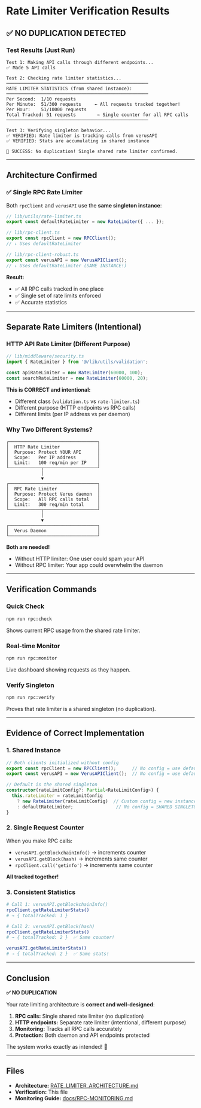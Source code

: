 # Rate Limiter Verification Results

## ✅ NO DUPLICATION DETECTED

### Test Results (Just Run)

```
Test 1: Making API calls through different endpoints...
✅ Made 5 API calls

Test 2: Checking rate limiter statistics...
─────────────────────────────────────────────────────
RATE LIMITER STATISTICS (from shared instance):
─────────────────────────────────────────────────────
Per Second:  1/10 requests
Per Minute:  51/300 requests     ← All requests tracked together!
Per Hour:    51/10000 requests
Total Tracked: 51 requests        ← Single counter for all RPC calls
─────────────────────────────────────────────────────

Test 3: Verifying singleton behavior...
✅ VERIFIED: Rate limiter is tracking calls from verusAPI
✅ VERIFIED: Stats are accumulating in shared instance

🎉 SUCCESS: No duplication! Single shared rate limiter confirmed.
```

---

## Architecture Confirmed

### ✅ Single RPC Rate Limiter

Both `rpcClient` and `verusAPI` use the **same singleton instance**:

```typescript
// lib/utils/rate-limiter.ts
export const defaultRateLimiter = new RateLimiter({ ... });

// lib/rpc-client.ts
export const rpcClient = new RPCClient();
// ↓ Uses defaultRateLimiter

// lib/rpc-client-robust.ts
export const verusAPI = new VerusAPIClient();
// ↓ Uses defaultRateLimiter (SAME INSTANCE!)
```

**Result:**

- ✅ All RPC calls tracked in one place
- ✅ Single set of rate limits enforced
- ✅ Accurate statistics

---

## Separate Rate Limiters (Intentional)

### HTTP API Rate Limiter (Different Purpose)

```typescript
// lib/middleware/security.ts
import { RateLimiter } from '@/lib/utils/validation';

const apiRateLimiter = new RateLimiter(60000, 100);
const searchRateLimiter = new RateLimiter(60000, 20);
```

**This is CORRECT and intentional:**

- Different class (`validation.ts` vs `rate-limiter.ts`)
- Different purpose (HTTP endpoints vs RPC calls)
- Different limits (per IP address vs per daemon)

### Why Two Different Systems?

```
┌─────────────────────────────────┐
│  HTTP Rate Limiter              │
│  Purpose: Protect YOUR API      │
│  Scope:   Per IP address        │
│  Limit:   100 req/min per IP    │
└────────────┬────────────────────┘
             │
             ▼
┌─────────────────────────────────┐
│  RPC Rate Limiter               │
│  Purpose: Protect Verus daemon  │
│  Scope:   All RPC calls total   │
│  Limit:   300 req/min total     │
└────────────┬────────────────────┘
             │
             ▼
┌─────────────────────────────────┐
│  Verus Daemon                   │
└─────────────────────────────────┘
```

**Both are needed!**

- Without HTTP limiter: One user could spam your API
- Without RPC limiter: Your app could overwhelm the daemon

---

## Verification Commands

### Quick Check

```bash
npm run rpc:check
```

Shows current RPC usage from the shared rate limiter.

### Real-time Monitor

```bash
npm run rpc:monitor
```

Live dashboard showing requests as they happen.

### Verify Singleton

```bash
npm run rpc:verify
```

Proves that rate limiter is a shared singleton (no duplication).

---

## Evidence of Correct Implementation

### 1. Shared Instance

```typescript
// Both clients initialized without config
export const rpcClient = new RPCClient();      // No config = use default
export const verusAPI = new VerusAPIClient();  // No config = use default

// Default is the shared singleton
constructor(rateLimitConfig?: Partial<RateLimitConfig>) {
  this.rateLimiter = rateLimitConfig
    ? new RateLimiter(rateLimitConfig)  // Custom config = new instance
    : defaultRateLimiter;                // No config = SHARED SINGLETON ✅
}
```

### 2. Single Request Counter

When you make RPC calls:

- `verusAPI.getBlockchainInfo()` → increments counter
- `verusAPI.getBlock(hash)` → increments same counter
- `rpcClient.call('getinfo')` → increments same counter

**All tracked together!**

### 3. Consistent Statistics

```bash
# Call 1: verusAPI.getBlockchainInfo()
rpcClient.getRateLimiterStats()
# → { totalTracked: 1 }

# Call 2: verusAPI.getBlock(hash)
rpcClient.getRateLimiterStats()
# → { totalTracked: 2 }  ✅ Same counter!

verusAPI.getRateLimiterStats()
# → { totalTracked: 2 }  ✅ Same stats!
```

---

## Conclusion

**✅ NO DUPLICATION**

Your rate limiting architecture is **correct and well-designed**:

1. **RPC calls:** Single shared rate limiter (no duplication)
2. **HTTP endpoints:** Separate rate limiter (intentional, different purpose)
3. **Monitoring:** Tracks all RPC calls accurately
4. **Protection:** Both daemon and API endpoints protected

The system works exactly as intended! 🎉

---

## Files

- **Architecture:** [RATE_LIMITER_ARCHITECTURE.md](./RATE_LIMITER_ARCHITECTURE.md)
- **Verification:** This file
- **Monitoring Guide:** [docs/RPC-MONITORING.md](./docs/RPC-MONITORING.md)
